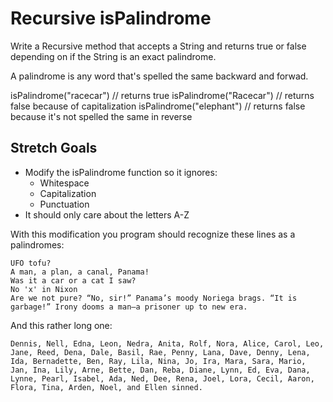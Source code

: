 # Recursive isPalindrome
Write a Recursive method that accepts a String and returns true or false
depending on if the String is an exact palindrome.

A palindrome is any word that's spelled the same backward and forwad.

isPalindrome("racecar") // returns true
isPalindrome("Racecar") // returns false because of capitalization
isPalindrome("elephant") // returns false because it's not spelled the same in reverse

## Stretch Goals
* Modify the isPalindrome function so it ignores:
  * Whitespace
  * Capitalization
  * Punctuation
* It should only care about the letters A-Z

With this modification you program should recognize these lines as a palindromes:

```
UFO tofu?
A man, a plan, a canal, Panama!
Was it a car or a cat I saw?
No 'x' in Nixon
Are we not pure? “No, sir!” Panama’s moody Noriega brags. “It is garbage!” Irony dooms a man—a prisoner up to new era.
```

And this rather long one:

```
Dennis, Nell, Edna, Leon, Nedra, Anita, Rolf, Nora, Alice, Carol, Leo, Jane, Reed, Dena, Dale, Basil, Rae, Penny, Lana, Dave, Denny, Lena, Ida, Bernadette, Ben, Ray, Lila, Nina, Jo, Ira, Mara, Sara, Mario, Jan, Ina, Lily, Arne, Bette, Dan, Reba, Diane, Lynn, Ed, Eva, Dana, Lynne, Pearl, Isabel, Ada, Ned, Dee, Rena, Joel, Lora, Cecil, Aaron, Flora, Tina, Arden, Noel, and Ellen sinned.
```
